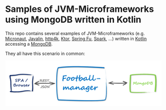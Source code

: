 # Samples of JVM-Microframeworks using MongoDB written in Kotlin
This repo contains several examples of JVM-Microframeworks (e.g. [Micronaut](https://micronaut.io/), 
[Javalin](https://javalin.io/), [http4k](https://www.http4k.org/), [Ktor](https://ktor.io/), 
[Spring Fu](https://spring.io/blog/2017/08/01/spring-framework-5-kotlin-apis-the-functional-way), 
[Spark](http://sparkjava.com/), ...) written in [Kotlin](https://kotlinlang.org/) accessing a 
[MongoDB](https://www.mongodb.com/).

They all have this scenario in common:

![Scenario](microframeworks-kotlin-mongodb.png)


